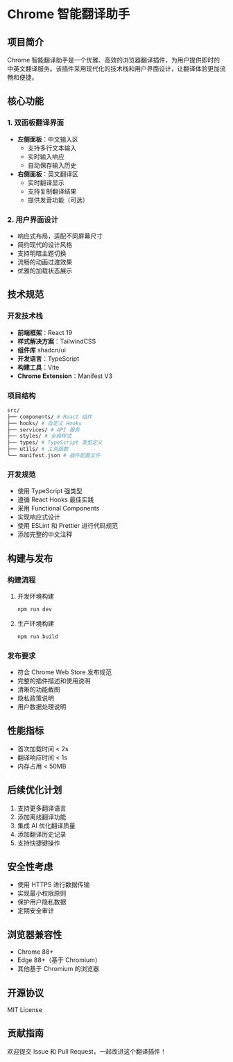 # Chrome 智能翻译助手

## 项目简介

Chrome 智能翻译助手是一个优雅、高效的浏览器翻译插件，为用户提供即时的中英文翻译服务。该插件采用现代化的技术栈和用户界面设计，让翻译体验更加流畅和便捷。

## 核心功能

### 1. 双面板翻译界面

- **左侧面板**：中文输入区
  - 支持多行文本输入
  - 实时输入响应
  - 自动保存输入历史
- **右侧面板**：英文翻译区
  - 实时翻译显示
  - 支持复制翻译结果
  - 提供发音功能（可选）

### 2. 用户界面设计

- 响应式布局，适配不同屏幕尺寸
- 简约现代的设计风格
- 支持明暗主题切换
- 流畅的动画过渡效果
- 优雅的加载状态展示

## 技术规范

### 开发技术栈

- **前端框架**：React 19
- **样式解决方案**：TailwindCSS
- **组件库** shadcn/ui
- **开发语言**：TypeScript
- **构建工具**：Vite
- **Chrome Extension**：Manifest V3

### 项目结构

```bash
src/
├── components/ # React 组件
├── hooks/ # 自定义 Hooks
├── services/ # API 服务
├── styles/ # 全局样式
├── types/ # TypeScript 类型定义
├── utils/ # 工具函数
└── manifest.json # 插件配置文件
```

### 开发规范

- 使用 TypeScript 强类型
- 遵循 React Hooks 最佳实践
- 采用 Functional Components
- 实现响应式设计
- 使用 ESLint 和 Prettier 进行代码规范
- 添加完整的中文注释

## 构建与发布

### 构建流程

1. 开发环境构建

   ```bash
   npm run dev
   ```

2. 生产环境构建
   ```bash
   npm run build
   ```

### 发布要求

- 符合 Chrome Web Store 发布规范
- 完整的插件描述和使用说明
- 清晰的功能截图
- 隐私政策说明
- 用户数据处理说明

## 性能指标

- 首次加载时间 < 2s
- 翻译响应时间 < 1s
- 内存占用 < 50MB

## 后续优化计划

1. 支持更多翻译语言
2. 添加离线翻译功能
3. 集成 AI 优化翻译质量
4. 添加翻译历史记录
5. 支持快捷键操作

## 安全性考虑

- 使用 HTTPS 进行数据传输
- 实现最小权限原则
- 保护用户隐私数据
- 定期安全审计

## 浏览器兼容性

- Chrome 88+
- Edge 88+（基于 Chromium）
- 其他基于 Chromium 的浏览器

## 开源协议

MIT License

## 贡献指南

欢迎提交 Issue 和 Pull Request，一起改进这个翻译插件！
